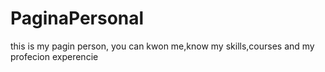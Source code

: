 # PaginaPersonal
this is my pagin person, you can kwon me,know my skills,courses and my profecion experencie  
